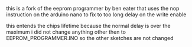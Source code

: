 this is a fork of the eeprom programmer by ben eater that uses the nop instruction on the arduino nano to fix to too long delay on the write enable

this entends the chips lifetime because the normal delay is over the maximum
 i did not change anything other then to EEPROM_PROGRAMMER.INO so  the other sketches are not changed
